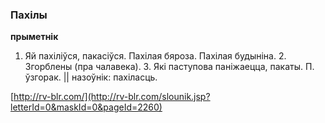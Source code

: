 ### Пахілы
**прыметнік**

1. Яй пахіліўся, пакасіўся. Пахілая бяроза. Пахілая будыніна. 2. Згорблены (пра чалавека). 3. Які паступова паніжаецца, пакаты. П. ўзгорак. || назоўнік: пахіласць.

<a rel="author">[http://rv-blr.com/](http://rv-blr.com/slounik.jsp?letterId=0&maskId=0&pageId=2260)</a>
